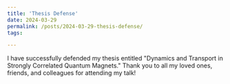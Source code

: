 ```yaml
---
title: 'Thesis Defense'
date: 2024-03-29
permalink: /posts/2024-03-29-thesis-defense/
tags:

---
```


I have successfully defended my thesis entitled "Dynamics and Transport in Strongly Correlated Quantum Magnets." Thank you to all my loved ones, friends, and colleagues for attending my talk!
